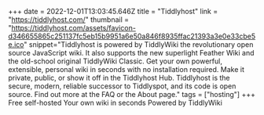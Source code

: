 +++
date = 2022-12-01T13:03:45.646Z
title = "Tiddlyhost"
link = "https://tiddlyhost.com/"
thumbnail = "https://tiddlyhost.com/assets/favicon-d346655865c251137fc5eb15b9951a6e50a846f8935ffac21393a3e0e33cbe5e.ico"
snippet="Tiddlyhost is powered by TiddlyWiki the revolutionary open source JavaScript wiki. It also supports the new superlight Feather Wiki and the old-school original TiddlyWiki Classic. Get your own powerful, extensible, personal wiki in seconds with no installation required. Make it private, public, or show it off in the Tiddlyhost Hub. Tiddlyhost is the secure, modern, reliable successor to Tiddlyspot, and its code is open source. Find out more at the FAQ or the About page."
tags = ["hosting"]
+++
Free self-hosted
Your own wiki in seconds
Powered by TiddlyWiki
